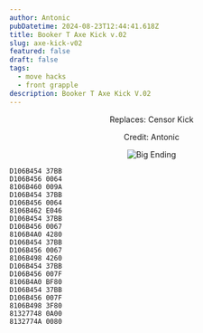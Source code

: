```yaml
---
author: Antonic
pubDatetime: 2024-08-23T12:44:41.618Z
title: Booker T Axe Kick v.02
slug: axe-kick-v02
featured: false
draft: false
tags:
  - move hacks
  - front grapple
description: Booker T Axe Kick V.02
---
```

<center>
Replaces: Censor Kick <p>
Credit: Antonic

![Big Ending](@assets/images/gifs/booker-t-axe-kick-v02.gif)
</center>

```text
D106B454 37BB
D106B456 0064
8106B460 009A
D106B454 37BB
D106B456 0064
8106B462 E046
D106B454 37BB
D106B456 0067
8106B4A0 4280
D106B454 37BB
D106B456 0067
8106B498 4260
D106B454 37BB
D106B456 007F
8106B4A0 BF80
D106B454 37BB
D106B456 007F
8106B498 3F80
81327748 0A00
8132774A 0080
```
